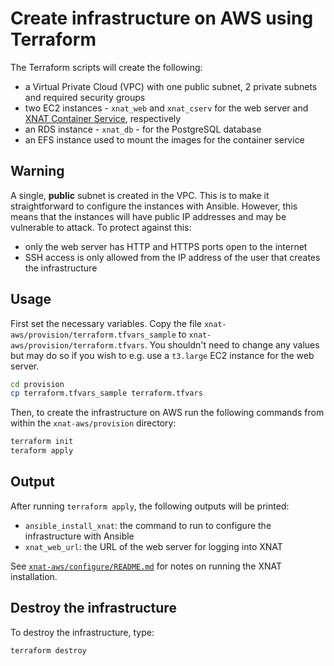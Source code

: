 # Create infrastructure on AWS using Terraform

The Terraform scripts will create the following:

- a Virtual Private Cloud (VPC) with one public subnet, 2 private subnets and required security groups
- two EC2 instances - `xnat_web` and `xnat_cserv` for the web server and [XNAT Container Service](https://wiki.xnat.org/container-service/), respectively
- an RDS instance - `xnat_db` - for the PostgreSQL database
- an EFS instance used to mount the images for the container service

## Warning

A single, **public** subnet is created in the VPC. This is to make it straightforward to configure
the instances with Ansible. However, this means that the instances will have public IP addresses and
may be vulnerable to attack. To protect against this:

- only the web server has HTTP and HTTPS ports open to the internet
- SSH access is only allowed from the IP address of the user that creates the infrastructure

## Usage

First set the necessary variables. Copy the file `xnat-aws/provision/terraform.tfvars_sample` to
`xnat-aws/provision/terraform.tfvars`. You shouldn't need to change any values but may do so if you
wish to e.g. use a `t3.large` EC2 instance for the web server.

```sh
cd provision
cp terraform.tfvars_sample terraform.tfvars
```

Then, to create the infrastructure on AWS run the following commands from within the `xnat-aws/provision` directory:

```bash
terraform init
teraform apply
```

## Output

After running `terraform apply`, the following outputs will be printed:

- `ansible_install_xnat`: the command to run to configure the infrastructure with Ansible
- `xnat_web_url`: the URL of the web server for logging into XNAT

See [`xnat-aws/configure/README.md`](../configure/README.md#deploy-xnat) for notes on running the XNAT installation.

## Destroy the infrastructure

To destroy the infrastructure, type:

```bash
terraform destroy
```
